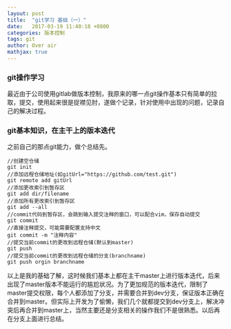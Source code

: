 ```yaml
---
layout: post
title:  "git学习 基础（一）"
date:   2017-03-19 11:40:18 +0800
categories: 版本控制
tags: git
author: Over air
mathjax: true
---
```


### git操作学习
  最近由于公司使用gitlab做版本控制，我原来的哪一点git操作基本只有简单的拉取，提交，使用起来很是捉襟见肘，遂做个记录，针对使用中出现的问题，记录自己的解决过程。
### git基本知识，在主干上的版本迭代
  之前自己的那点git能力，做个总结先。
```
//创建空仓储
git init
//添加远程仓储地址(如gitUrl="https://github.com/test.git")
git remote add gitUrl
//添加更改索引到暂存区
git add dir/filename
//添加所有更改索引到暂存区
git add --all
//commit代码到暂存区，会跳到输入提交注释的窗口，可以配合vim，保存自动提交
git commit
//直接注释提交，可能需要配置支持中文
git commit -m "注释内容"
//提交当前commit的更改到远程仓储(默认到master)
git push
//提交当前commit的更改到远程仓储的分支(branchname)
git push orgin branchname
```
以上是我的基础了解，这时候我们基本上都在主干master上进行版本迭代，后来出现了master版本不能运行的尴尬状况。为了更加规范的版本迭代，限制了master提交权限，每个人都添加了分支，并需要合并到dev分支，保证版本正确在合并到master。但实际上开发为了偷懒，我们几个就都提交到dev分支上，解决冲突后再合并到master上，当然主要还是分支相关的操作我们不是很熟悉。以后再在分支上面进行总结。
